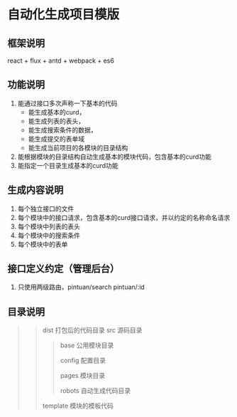 # 自动化生成项目模版

## 框架说明

react + flux + antd + webpack + es6

## 功能说明

1. 能通过接口多次声称一下基本的代码
	* 能生成基本的curd，
	* 能生成列表的表头，
	* 能生成搜索条件的数据，
	* 能生成提交的表单域
	* 能生成当前项目的各模块的目录结构
2. 能根据模块的目录结构自动生成基本的模块代码，包含基本的curd功能
3. 能指定一个目录生成基本的curd功能

## 生成内容说明

1. 每个独立接口的文件
2. 每个模块中的接口请求，包含基本的curd接口请求，并以约定的名称命名请求
3. 每个模块中列表的表头
4. 每个模块中的搜索条件
5. 每个模块中的表单

## 接口定义约定（管理后台）

1. 只使用两级路由，pintuan/search pintuan/:id

## 目录说明

>> dist 打包后的代码目录
>> src 源码目录
>>
>>> base 公用模块目录
>>>
>>> config 配置目录
>>>
>>> pages 模块目录
>>>
>>> robots 自动生成代码目录
>>
>> template 模块的模板代码
